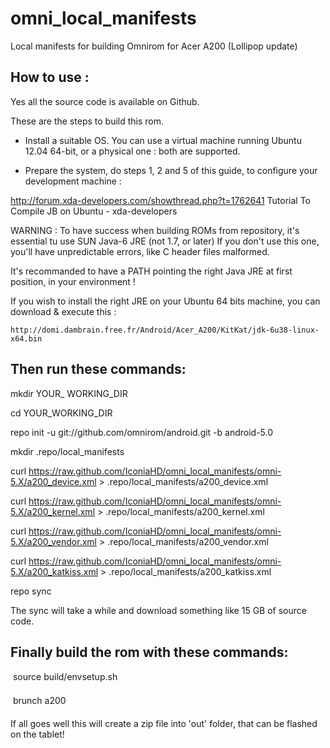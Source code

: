omni_local_manifests
====================

Local manifests for building Omnirom for Acer A200 (Lollipop update)

How to use :
------------

Yes all the source code is available on Github.

These are the steps to build this rom.

- Install a suitable OS. You can use a virtual machine running Ubuntu 12.04 64-bit, or a physical one : both are supported.

- Prepare the system, do steps 1, 2 and 5 of this guide, to configure your development machine :

http://forum.xda-developers.com/showthread.php?t=1762641
Tutorial To Compile JB on Ubuntu - xda-developers

WARNING : To have success when building ROMs from repository, it's essential tu use SUN Java-6 JRE (not 1.7, or later)
If you don't use this one, you'll have unpredictable errors, like C header files malformed.

It's recommanded to have a PATH pointing the right Java JRE at first position, in your environment !

If you wish to install the right JRE on your Ubuntu 64 bits machine, you can download & execute this :

    http://domi.dambrain.free.fr/Android/Acer_A200/KitKat/jdk-6u38-linux-x64.bin


Then run these commands:
------------------------

mkdir YOUR_ WORKING_DIR

cd YOUR_WORKING_DIR

repo init -u git://github.com/omnirom/android.git -b android-5.0

mkdir .repo/local_manifests

curl https://raw.github.com/IconiaHD/omni_local_manifests/omni-5.X/a200_device.xml > .repo/local_manifests/a200_device.xml

curl https://raw.github.com/IconiaHD/omni_local_manifests/omni-5.X/a200_kernel.xml > .repo/local_manifests/a200_kernel.xml

curl https://raw.github.com/IconiaHD/omni_local_manifests/omni-5.X/a200_vendor.xml > .repo/local_manifests/a200_vendor.xml

curl https://raw.github.com/IconiaHD/omni_local_manifests/omni-5.X/a200_katkiss.xml > .repo/local_manifests/a200_katkiss.xml

repo sync



The sync will take a while and download something like 15 GB of source code.

Finally build the rom with these commands:
------------------------------------------

 source build/envsetup.sh

 brunch a200



If all goes well this will create a zip file into 'out' folder, that can be flashed on the tablet!


